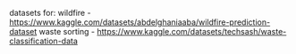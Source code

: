 datasets for:
wildfire - https://www.kaggle.com/datasets/abdelghaniaaba/wildfire-prediction-dataset
waste sorting - https://www.kaggle.com/datasets/techsash/waste-classification-data

